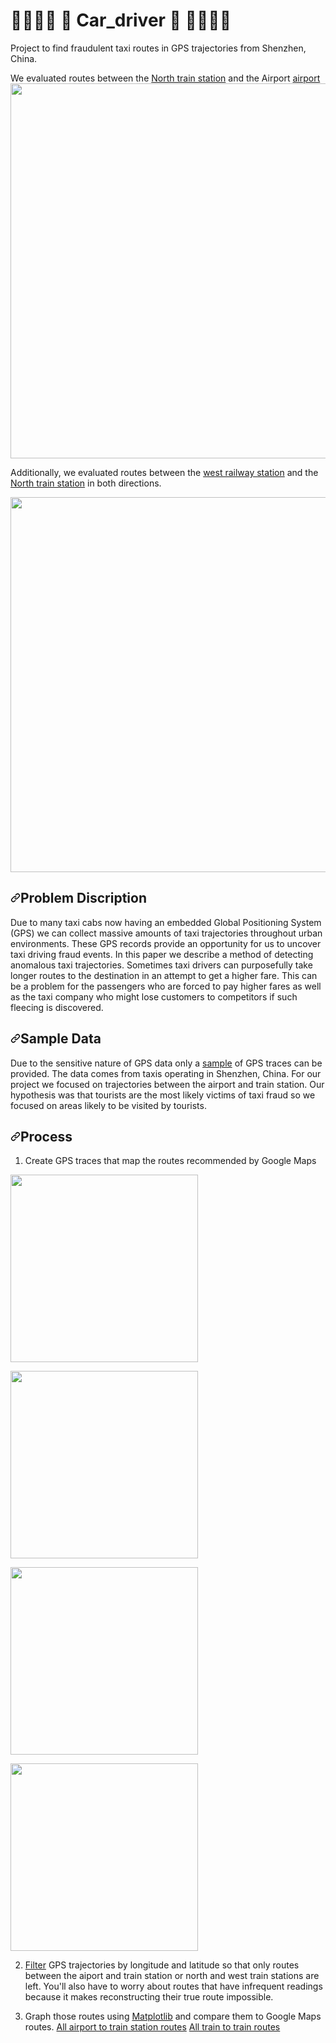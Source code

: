 # 👮‍♂️👮‍♂️ 🚗 Car_driver 🚗 👮‍♂️👮‍♂️
Project to find fraudulent taxi routes in GPS trajectories from Shenzhen, China.


We evaluated routes between the <a href="https://www.google.com/maps/place/%E6%B7%B1%E5%9C%B3%E5%8C%97/@22.609247,114.02878,15z/data=!4m5!3m4!1s0x0:0x8b45ae202baadf7!8m2!3d22.609247!4d114.02878" rel="nofollow">North train station</a> and the Airport <a href="https://www.google.com/maps/place/Shenzhen+Bao'an+International+Airport/@22.636828,113.814606,15z/data=!4m2!3m1!1s0x0:0xfc263ee96a7dc355?ved=2ahUKEwi8oMvntrnfAhV5wcQHHfKuAE0Q_BIwDXoECAUQCA" rel="nofollow">airport</a>
<a target="_blank" rel="noopener noreferrer" href="https://github.com/dtroupe18/TaxiProject/blob/master/AirToTrain/Images/Train-to-airport-google-maps.png"><img src="https://github.com/dtroupe18/TaxiProject/raw/master/AirToTrain/Images/Train-to-airport-google-maps.png" width="600" style="max-width: 100%;"></a>

<p dir="auto">Additionally, we evaluated routes between the <a href="https://www.google.com/maps/place/Railway+Station+%EF%BC%88West%EF%BC%89+Exit/@22.5342536,114.1092764,16.87z/data=!4m12!1m6!3m5!1s0x340387c818047d83:0x19d70ddf7e3f5cfb!2sHOME+INN+SHENZHEN+RAILWAY+STATION!8m2!3d22.533691!4d114.111333!3m4!1s0x0:0x7e0a7ba85352fcba!8m2!3d22.5345792!4d114.1104855" rel="nofollow">west railway station</a> and the <a href="https://www.google.com/maps/place/%E6%B7%B1%E5%9C%B3%E5%8C%97/@22.609247,114.02878,15z/data=!4m5!3m4!1s0x0:0x8b45ae202baadf7!8m2!3d22.609247!4d114.02878" rel="nofollow">North train station</a> in both directions.</p>
<p><a target="_blank" rel="noopener noreferrer" href="https://github.com/dtroupe18/TaxiProject/blob/master/TrainToTrain/Images/SummaryImages/West-To-North-Google-Maps-Image.png"><img src="https://github.com/dtroupe18/TaxiProject/raw/master/TrainToTrain/Images/SummaryImages/West-To-North-Google-Maps-Image.png" width="600" style="max-width: 100%;"></a></p>
<h2 dir="auto"><a id="user-content-problem-discription" class="anchor" aria-hidden="true" href="#problem-discription"><svg class="octicon octicon-link" viewBox="0 0 16 16" version="1.1" width="16" height="16" aria-hidden="true"><path fill-rule="evenodd" d="M7.775 3.275a.75.75 0 001.06 1.06l1.25-1.25a2 2 0 112.83 2.83l-2.5 2.5a2 2 0 01-2.83 0 .75.75 0 00-1.06 1.06 3.5 3.5 0 004.95 0l2.5-2.5a3.5 3.5 0 00-4.95-4.95l-1.25 1.25zm-4.69 9.64a2 2 0 010-2.83l2.5-2.5a2 2 0 012.83 0 .75.75 0 001.06-1.06 3.5 3.5 0 00-4.95 0l-2.5 2.5a3.5 3.5 0 004.95 4.95l1.25-1.25a.75.75 0 00-1.06-1.06l-1.25 1.25a2 2 0 01-2.83 0z"></path></svg></a>Problem Discription</h2>
<p dir="auto">Due to many taxi cabs now having an embedded Global Positioning System (GPS) we can collect massive amounts of taxi trajectories throughout urban environments. These GPS records provide an opportunity for us to uncover taxi driving fraud events. In this paper we describe a method of detecting anomalous taxi trajectories. Sometimes taxi drivers can purposefully take longer routes to the destination in an attempt to get a higher fare. This can be a problem for the passengers who are forced to pay higher fares as well as the taxi company who might lose customers to competitors if such fleecing is discovered.</p>
<h2 dir="auto"><a id="user-content-sample-data" class="anchor" aria-hidden="true" href="#sample-data"><svg class="octicon octicon-link" viewBox="0 0 16 16" version="1.1" width="16" height="16" aria-hidden="true"><path fill-rule="evenodd" d="M7.775 3.275a.75.75 0 001.06 1.06l1.25-1.25a2 2 0 112.83 2.83l-2.5 2.5a2 2 0 01-2.83 0 .75.75 0 00-1.06 1.06 3.5 3.5 0 004.95 0l2.5-2.5a3.5 3.5 0 00-4.95-4.95l-1.25 1.25zm-4.69 9.64a2 2 0 010-2.83l2.5-2.5a2 2 0 012.83 0 .75.75 0 001.06-1.06 3.5 3.5 0 00-4.95 0l-2.5 2.5a3.5 3.5 0 004.95 4.95l1.25-1.25a.75.75 0 00-1.06-1.06l-1.25 1.25a2 2 0 01-2.83 0z"></path></svg></a>Sample Data</h2>
<p dir="auto">Due to the sensitive nature of GPS data only a <a href="http://www-users.cs.umn.edu/~tianhe/BIGDATA/UrbanCPS/TaxiData/TaxiData" rel="nofollow">sample</a> of GPS traces can be provided. The data comes from taxis operating in Shenzhen, China. For our project we focused on trajectories between the airport and train station. Our hypothesis was that tourists are the most likely victims of taxi fraud so we focused on areas likely to be visited by tourists.</p>
<h2 dir="auto"><a id="user-content-process" class="anchor" aria-hidden="true" href="#process"><svg class="octicon octicon-link" viewBox="0 0 16 16" version="1.1" width="16" height="16" aria-hidden="true"><path fill-rule="evenodd" d="M7.775 3.275a.75.75 0 001.06 1.06l1.25-1.25a2 2 0 112.83 2.83l-2.5 2.5a2 2 0 01-2.83 0 .75.75 0 00-1.06 1.06 3.5 3.5 0 004.95 0l2.5-2.5a3.5 3.5 0 00-4.95-4.95l-1.25 1.25zm-4.69 9.64a2 2 0 010-2.83l2.5-2.5a2 2 0 012.83 0 .75.75 0 001.06-1.06 3.5 3.5 0 00-4.95 0l-2.5 2.5a3.5 3.5 0 004.95 4.95l1.25-1.25a.75.75 0 00-1.06-1.06l-1.25 1.25a2 2 0 01-2.83 0z"></path></svg></a>Process</h2>
<ol dir="auto">
<li>Create GPS traces that map the routes recommended by Google Maps</li>
</ol>
<p><a target="_blank" rel="noopener noreferrer" href="https://github.com/dtroupe18/TaxiProject/blob/master/AirToTrain/Images/Airport-to-train-google-maps.png"><img src="https://github.com/dtroupe18/TaxiProject/raw/master/AirToTrain/Images/Airport-to-train-google-maps.png" width="300" style="max-width: 100%;"></a></p>
<p><a target="_blank" rel="noopener noreferrer" href="https://github.com/dtroupe18/TaxiProject/blob/master/AirToTrain/Images/Train%20to%20Airport%20Station%20Google%20Maps.png"><img src="https://github.com/dtroupe18/TaxiProject/raw/master/AirToTrain/Images/Train%20to%20Airport%20Station%20Google%20Maps.png" width="300" style="max-width: 100%;"></a></p>
<p><a target="_blank" rel="noopener noreferrer" href="https://github.com/dtroupe18/TaxiProject/blob/master/TrainToTrain/Images/SummaryImages/West-To-North-Google-Maps-Image.png"><img src="https://github.com/dtroupe18/TaxiProject/raw/master/TrainToTrain/Images/SummaryImages/West-To-North-Google-Maps-Image.png" width="300" style="max-width: 100%;"></a></p>
<p><a target="_blank" rel="noopener noreferrer" href="https://github.com/dtroupe18/TaxiProject/blob/master/TrainToTrain/Images/SummaryImages/Train%20Station%20West%20to%20Train%20Station%20North%20Google%20Maps%20Routes.png"><img src="https://github.com/dtroupe18/TaxiProject/raw/master/TrainToTrain/Images/SummaryImages/Train%20Station%20West%20to%20Train%20Station%20North%20Google%20Maps%20Routes.png" width="300" style="max-width: 100%;"></a></p>
<ol start="2" dir="auto">
<li>
<p dir="auto"><a href="https://github.com/dtroupe18/TaxiProject/blob/master/AirToTrain/Python-Scripts/find_relevant_trajectories.py">Filter</a> GPS trajectories by longitude and latitude so that only routes between the aiport and train station or north and west train stations are left. You'll also have to worry about routes that have infrequent readings because it makes reconstructing their true route impossible.</p>
</li>
<li>
<p dir="auto">Graph those routes using <a href="https://matplotlib.org/" rel="nofollow">Matplotlib</a> and compare them to Google Maps routes. <a href="https://github.com/dtroupe18/TaxiProject/tree/master/AirToTrain/Images/All-Route-Graphs">All airport to train station routes</a> <a href="https://github.com/dtroupe18/TaxiProject/tree/master/TrainToTrain/Images">All train to train routes</a></p>
</li>
</ol>
